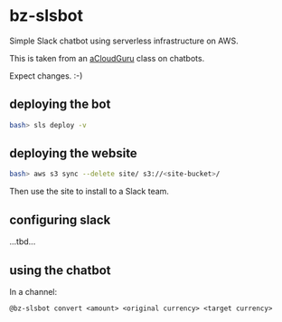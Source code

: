 # bz-slsbot

Simple Slack chatbot using serverless infrastructure on AWS.

This is taken from an [aCloudGuru](https://acloud.guru/) class on chatbots.

Expect changes.  :-)

## deploying the bot

```bash
bash> sls deploy -v
```

## deploying the website

```bash
bash> aws s3 sync --delete site/ s3://<site-bucket>/
```

Then use the site to install to a Slack team.

## configuring slack

   ...tbd...

## using the chatbot

In a channel:

```
@bz-slsbot convert <amount> <original currency> <target currency>
```


